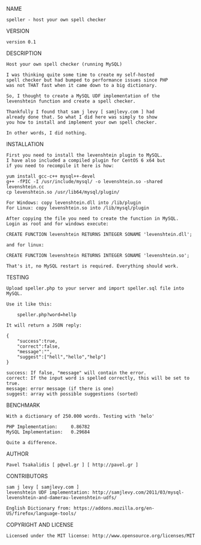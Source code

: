 NAME
	
	speller - host your own spell checker

VERSION
	
	version 0.1
	
DESCRIPTION
	
	Host your own spell checker (running MySQL)
	
	I was thinking quite some time to create my self-hosted
	spell checker but had bumped to performance issues since PHP
	was not THAT fast when it came down to a big dictionary.
	
	So, I thought to create a MySQL UDF implementation of the
	levenshtein function and create a spell checker.
	
	Thankfully I found that sam j levy [ samjlevy.com ] had
	already done that. So what I did here was simply to show
	you how to install and implement your own spell checker.
	
	In other words, I did nothing.
	
INSTALLATION
	
	First you need to install the levenshtein plugin to MySQL.
	I have also included a compiled plugin for CentOS 6 x64 but
	if you need to recompile it here is how:
	
	yum install gcc-c++ mysql++-devel
	g++ -fPIC -I /usr/include/mysql/ -o levenshtein.so -shared levenshtein.cc
	cp levenshtein.so /usr/lib64/mysql/plugin/
	
	For Windows: copy levenshtein.dll into /lib/plugin
	For Linux: copy levenshtein.so into /lib/mysql/plugin
	
	After copying the file you need to create the function in MySQL.
	Login as root and for windows execute:
	
	CREATE FUNCTION levenshtein RETURNS INTEGER SONAME 'levenshtein.dll';
	
	and for linux:
	
	CREATE FUNCTION levenshtein RETURNS INTEGER SONAME 'levenshtein.so';
	
	That's it, no MySQL restart is required. Everything should work.
	
TESTING

	Upload speller.php to your server and import speller.sql file into MySQL.
	
	Use it like this:
	
		speller.php?word=hellp
	
	It will return a JSON reply:
	
	{
		"success":true,
		"correct":false,
		"message":"",
		"suggest":["hell","hello","help"]
	}
	
	success: If false, "message" will contain the error.
	correct: If the input word is spelled correctly, this will be set to true.
	message: error message (if there is one)
	suggest: array with possible suggestions (sorted)
	
BENCHMARK

	With a dictionary of 250.000 words. Testing with 'helo'
	
	PHP Implementation: 	0.86782
	MySQL Implementation:	0.29684
	
	Quite a difference.
	
AUTHOR
	
	Pavel Tsakalidis [ p@vel.gr ] [ http://pavel.gr ]
	
CONTRIBUTORS
	
	sam j levy [ samjlevy.com ]
	levenshtein UDF implementation: http://samjlevy.com/2011/03/mysql-levenshtein-and-damerau-levenshtein-udfs/
	
	English Dictionary from: https://addons.mozilla.org/en-US/firefox/language-tools/

COPYRIGHT AND LICENSE
	
	Licensed under the MIT license: http://www.opensource.org/licenses/MIT